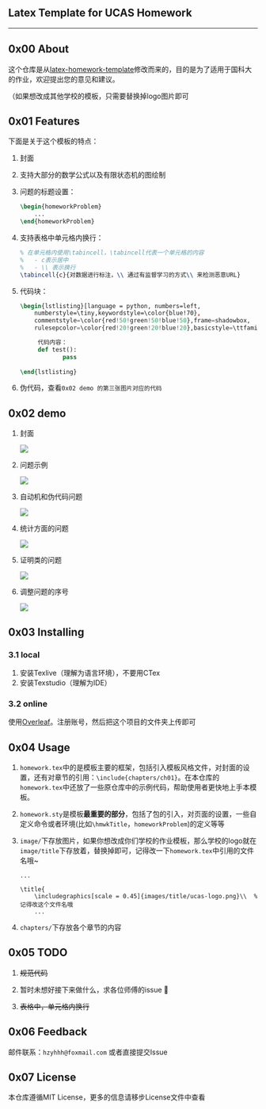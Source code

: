 ## Latex Template for UCAS Homework 

---

## 0x00 About
这个仓库是从[latex-homework-template](https://github.com/jdavis/latex-homework-template#adjustable-problem-numbers)修改而来的，目的是为了适用于国科大的作业，欢迎提出您的意见和建议。


（如果想改成其他学校的模板，只需要替换掉logo图片即可




## 0x01  Features
下面是关于这个模板的特点：
1. 封面

2. 支持大部分的数学公式以及有限状态机的图绘制

3. 问题的标题设置：

    ```latex
    \begin{homeworkProblem}
    	...
    \end{homeworkProblem}
    ```

4. 支持表格中单元格内换行：

    ```latex
    % 在单元格内使用\tabincell，\tabincell代表一个单元格的内容
    % 	- c表示居中
    % 	- \\ 表示换行
    \tabincell{c}{对数据进行标注，\\ 通过有监督学习的方式\\ 来检测恶意URL}
    ```

5. 代码块：

    ```latex
    \begin{lstlisting}[language = python, numbers=left, 
        numberstyle=\tiny,keywordstyle=\color{blue!70},
        commentstyle=\color{red!50!green!50!blue!50},frame=shadowbox,
        rulesepcolor=\color{red!20!green!20!blue!20},basicstyle=\ttfamily]
    
         代码内容：
         def test():
                pass
       
    \end{lstlisting}
    ```

6. 伪代码，查看`0x02 demo 的第三张图片对应的代码`



## 0x02 demo
1. 封面

    ![](/images/README/1.png)

2. 问题示例

    ![](/images/README/2.png)

3. 自动机和伪代码问题

    ![](/images/README/3.png)

4. 统计方面的问题

    ![](/images/README/4.png)

5. 证明类的问题

    ![](/images/README/5.png)

6. 调整问题的序号

    ![](/images/README/6.png)


## 0x03  Installing
###  3.1 local
1. 安装Texlive（理解为语言环境），不要用CTex
2. 安装Texstudio（理解为IDE）

### 3.2  online
使用[Overleaf](https://www.overleaf.com/)。注册账号，然后把这个项目的文件夹上传即可

## 0x04 Usage
1. `homework.tex`中的是模板主要的框架，包括引入模板风格文件，对封面的设置，还有对章节的引用：`\include{chapters/ch01}`。在本仓库的`homework.tex`中还放了一些原仓库中的示例代码，帮助使用者更快地上手本模板。

2. `homework.sty`是模板**最重要的部分**，包括了包的引入，对页面的设置，一些自定义命令或者环境(比如`\hmwkTitle`，`homeworkProblem`)的定义等等

3. `image/`下存放图片，如果你想改成你们学校的作业模板，那么学校的logo就在`image/title`下存放着，替换掉即可，记得改一下`homework.tex`中引用的文件名哦~

    ```late
    ...
    
    \title{
    	\includegraphics[scale = 0.45]{images/title/ucas-logo.png}\\  % 记得改这个文件名哦
    	...
    ```

    

4. `chapters/`下存放各个章节的内容

## 0x05 TODO
1. ~~规范代码~~

2. 暂时未想好接下来做什么，求各位师傅的issue :bow:
3. ~~表格中，单元格内换行~~


## 0x06 Feedback
邮件联系：`hzyhhh@foxmail.com` 或者直接提交Issue



## 0x07 License

本仓库遵循MIT License，更多的信息请移步License文件中查看

